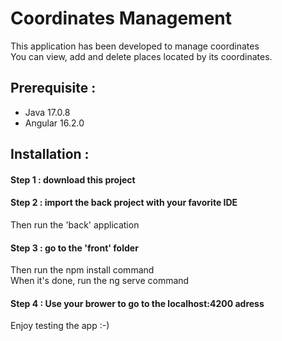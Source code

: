 # Coordinates Management
This application has been developed to manage coordinates   
You can view, add and delete places located by its coordinates.

## Prerequisite :

 - Java 17.0.8
 - Angular 16.2.0
 
## Installation :
 
#### Step 1 : download this project
 
#### Step 2 : import the back project with your favorite IDE
Then run the 'back' application

#### Step 3 : go to the 'front' folder
Then run the npm install command  
When it's done, run the ng serve command

#### Step 4 : Use your brower to go to the localhost:4200 adress
Enjoy testing the app :-)
